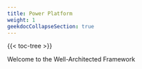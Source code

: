 ```yaml
---
title: Power Platform
weight: 1
geekdocCollapseSection: true
---
```


{{< toc-tree >}}

Welcome to the Well-Architected Framework